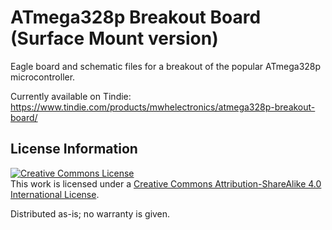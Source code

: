 # ATmega328p Breakout Board (Surface Mount version)
Eagle board and schematic files for a breakout of the popular ATmega328p microcontroller.

Currently available on Tindie: https://www.tindie.com/products/mwhelectronics/atmega328p-breakout-board/

## License Information
<a rel="license" href="http://creativecommons.org/licenses/by-sa/4.0/"><img alt="Creative Commons License" style="border-width:0" src="https://i.creativecommons.org/l/by-sa/4.0/88x31.png" /></a><br />This work is licensed under a <a rel="license" href="http://creativecommons.org/licenses/by-sa/4.0/">Creative Commons Attribution-ShareAlike 4.0 International License</a>.

Distributed as-is; no warranty is given.